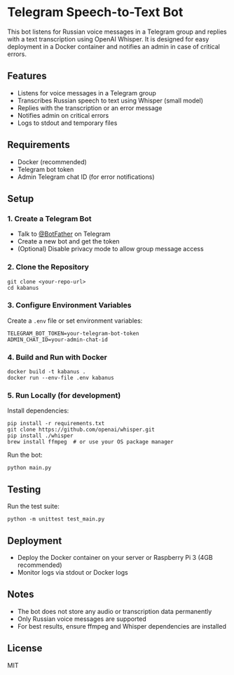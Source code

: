 # Telegram Speech-to-Text Bot

This bot listens for Russian voice messages in a Telegram group and replies with a text transcription using OpenAI Whisper. It is designed for easy deployment in a Docker container and notifies an admin in case of critical errors.

## Features
- Listens for voice messages in a Telegram group
- Transcribes Russian speech to text using Whisper (small model)
- Replies with the transcription or an error message
- Notifies admin on critical errors
- Logs to stdout and temporary files

## Requirements
- Docker (recommended)
- Telegram bot token
- Admin Telegram chat ID (for error notifications)

## Setup

### 1. Create a Telegram Bot
- Talk to [@BotFather](https://t.me/botfather) on Telegram
- Create a new bot and get the token
- (Optional) Disable privacy mode to allow group message access

### 2. Clone the Repository
```
git clone <your-repo-url>
cd kabanus
```

### 3. Configure Environment Variables
Create a `.env` file or set environment variables:
```
TELEGRAM_BOT_TOKEN=your-telegram-bot-token
ADMIN_CHAT_ID=your-admin-chat-id
```

### 4. Build and Run with Docker
```
docker build -t kabanus .
docker run --env-file .env kabanus
```

### 5. Run Locally (for development)
Install dependencies:
```
pip install -r requirements.txt
git clone https://github.com/openai/whisper.git
pip install ./whisper
brew install ffmpeg  # or use your OS package manager
```
Run the bot:
```
python main.py
```

## Testing
Run the test suite:
```
python -m unittest test_main.py
```

## Deployment
- Deploy the Docker container on your server or Raspberry Pi 3 (4GB recommended)
- Monitor logs via stdout or Docker logs

## Notes
- The bot does not store any audio or transcription data permanently
- Only Russian voice messages are supported
- For best results, ensure ffmpeg and Whisper dependencies are installed

## License
MIT

